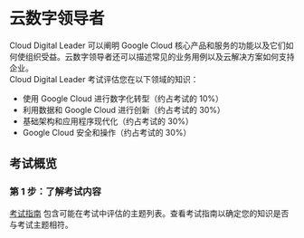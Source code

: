 # 云数字领导者
Cloud Digital Leader 可以阐明 Google Cloud 核心产品和服务的功能以及它们如何使组织受益。云数字领导者还可以描述常见的业务用例以及云解决方案如何支持企业。  
Cloud Digital Leader 考试评估您在以下领域的知识：
* 使用 Google Cloud 进行数字化转型（约占考试的 10%）
* 利用数据和 Google Cloud 进行创新（约占考试的 30%）
* 基础架构和应用程序现代化（约占考试的 30%）
* Google Cloud 安全和操作（约占考试的 30%）

## 考试概览
### 第 1 步：了解考试内容
[考试指南](./CertificationExamGuide.md) 包含可能在考试中评估的主题列表。查看考试指南以确定您的知识是否与考试主题相符。